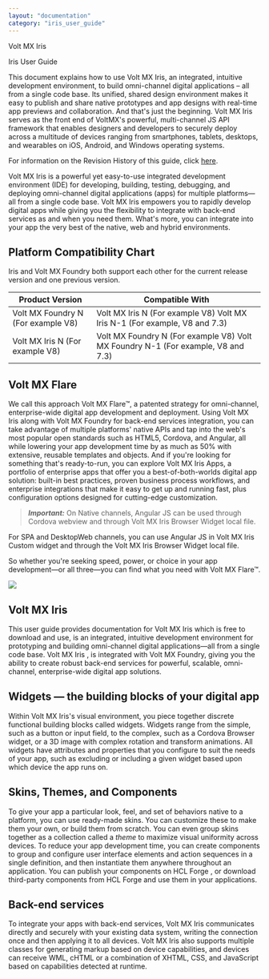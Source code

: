 ```yaml
---
layout: "documentation"
category: "iris_user_guide"
---
```

                     

Volt MX  Iris

Iris User Guide

This document explains how to use Volt MX Iris, an integrated, intuitive development environment, to build omni-channel digital applications – all from a single code base. Its unified, shared design environment makes it easy to publish and share native prototypes and app designs with real-time app previews and collaboration. And that's just the beginning. Volt MX Iris serves as the front end of VoltMX's powerful, multi-channel JS API framework that enables designers and developers to securely deploy across a multitude of devices ranging from smartphones, tablets, desktops, and wearables on iOS, Android, and Windows operating systems.

For information on the Revision History of this guide, click [here](RevisionHome.html).

Volt MX  Iris is a powerful yet easy-to-use integrated development environment (IDE) for developing, building, testing, debugging, and deploying omni-channel digital applications (apps) for multiple platforms—all from a single code base. Volt MX Iris empowers you to rapidly develop digital apps while giving you the flexibility to integrate with back-end services as and when you need them. What's more, you can integrate into your app the very best of the native, web and hybrid environments.

Platform Compatibility Chart
----------------------------

Iris and Volt MX Foundry both support each other for the current release version and one previous version.

  
| Product Version | Compatible With |
| --- | --- |
| Volt MX Foundry N (For example V8) | Volt MX Iris N (For example V8) Volt MX Iris N-1 (For example, V8 and 7.3) |
| Volt MX Iris N (For example V8) | Volt MX Foundry N (For example V8) Volt MX Foundry N-1 (For example, V8 and 7.3) |

Volt MX  Flare
----------

We call this approach Volt MX Flare™, a patented strategy for omni-channel, enterprise-wide digital app development and deployment. Using Volt MX Iris along with Volt MX Foundry for back-end services integration, you can take advantage of multiple platforms' native APIs and tap into the web's most popular open standards such as HTML5, Cordova, and Angular, all while lowering your app development time by as much as 50% with extensive, reusable templates and objects. And if you're looking for something that's ready-to-run, you can explore Volt MX Iris Apps, a portfolio of enterprise apps that offer you a best-of-both-worlds digital app solution: built-in best practices, proven business process workflows, and enterprise integrations that make it easy to get up and running fast, plus configuration options designed for cutting-edge customization.

> **_Important:_** On Native channels, Angular JS can be used through Cordova webview and through Volt MX Iris Browser Widget local file.  
  
For SPA and DesktopWeb channels, you can use Angular JS in Volt MX Iris Custom widget and through the Volt MX Iris Browser Widget local file.

So whether you're seeking speed, power, or choice in your app development—or all three—you can find what you need with Volt MX Flare™.

![](Resources/Images/VoltMXFlare_901x424.png)

Volt MX  Iris
------------------

This user guide provides documentation for Volt MX Iris which is free to download and use, is an integrated, intuitive development environment for prototyping and building omni-channel digital applications—all from a single code base. Volt MX Iris , is integrated with Volt MX Foundry, giving you the ability to create robust back-end services for powerful, scalable, omni-channel, enterprise-wide digital app solutions.

Widgets — the building blocks of your digital app
-------------------------------------------------

Within Volt MX Iris's visual environment, you piece together discrete functional building blocks called widgets. Widgets range from the simple, such as a button or input field, to the complex, such as a Cordova Browser widget, or a 3D image with complex rotation and transform animations. All widgets have attributes and properties that you configure to suit the needs of your app, such as excluding or including a given widget based upon which device the app runs on.

Skins, Themes, and Components
-----------------------------

To give your app a particular look, feel, and set of behaviors native to a platform, you can use ready-made skins. You can customize these to make them your own, or build them from scratch. You can even group skins together as a collection called a _theme_ to maximize visual uniformity across devices. To reduce your app development time, you can create components to group and configure user interface elements and action sequences in a single definition, and then instantiate them anywhere throughout an application. You can publish your components on HCL Forge , or download third-party components from HCL Forge and use them in your applications.

Back-end services
-----------------

To integrate your apps with back-end services, Volt MX Iris communicates directly and securely with your existing data system, writing the connection once and then applying it to all devices. Volt MX Iris also supports multiple classes for generating markup based on device capabilities, and devices can receive WML, cHTML or a combination of XHTML, CSS, and JavaScript based on capabilities detected at runtime.
